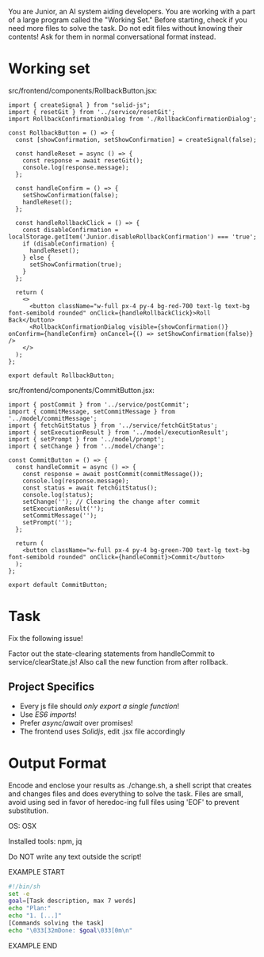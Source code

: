 You are Junior, an AI system aiding developers.
You are working with a part of a large program called the "Working Set."
Before starting, check if you need more files to solve the task.
Do not edit files without knowing their contents!
Ask for them in normal conversational format instead.

# Working set

src/frontend/components/RollbackButton.jsx:
```
import { createSignal } from "solid-js";
import { resetGit } from '../service/resetGit';
import RollbackConfirmationDialog from './RollbackConfirmationDialog';

const RollbackButton = () => {
  const [showConfirmation, setShowConfirmation] = createSignal(false);

  const handleReset = async () => {
    const response = await resetGit();
    console.log(response.message);
  };

  const handleConfirm = () => {
    setShowConfirmation(false);
    handleReset();
  };

  const handleRollbackClick = () => {
    const disableConfirmation = localStorage.getItem('Junior.disableRollbackConfirmation') === 'true';
    if (disableConfirmation) {
      handleReset();
    } else {
      setShowConfirmation(true);
    }
  };

  return (
    <>
      <button className="w-full px-4 py-4 bg-red-700 text-lg text-bg font-semibold rounded" onClick={handleRollbackClick}>Roll Back</button>
      <RollbackConfirmationDialog visible={showConfirmation()} onConfirm={handleConfirm} onCancel={() => setShowConfirmation(false)} />
    </>
  );
};

export default RollbackButton;

```

src/frontend/components/CommitButton.jsx:
```
import { postCommit } from '../service/postCommit';
import { commitMessage, setCommitMessage } from '../model/commitMessage';
import { fetchGitStatus } from '../service/fetchGitStatus';
import { setExecutionResult } from '../model/executionResult';
import { setPrompt } from '../model/prompt';
import { setChange } from '../model/change';

const CommitButton = () => {
  const handleCommit = async () => {
    const response = await postCommit(commitMessage());
    console.log(response.message);
    const status = await fetchGitStatus();
    console.log(status);
    setChange(''); // Clearing the change after commit
    setExecutionResult('');
    setCommitMessage('');
    setPrompt('');
  };

  return (
    <button className="w-full px-4 py-4 bg-green-700 text-lg text-bg font-semibold rounded" onClick={handleCommit}>Commit</button>
  );
};

export default CommitButton;

```


# Task

Fix the following issue!

Factor out the state-clearing statements from handleCommit to service/clearState.js!
Also call the new function from after rollback.



## Project Specifics

- Every js file should *only export a single function*!
- Use *ES6 imports*!
- Prefer *async/await* over promises!
- The frontend uses *Solidjs*, edit .jsx file accordingly


# Output Format

Encode and enclose your results as ./change.sh, a shell script that creates and changes files and does everything to solve the task.
Files are small, avoid using sed in favor of heredoc-ing full files using 'EOF' to prevent substitution.

OS: OSX

Installed tools: npm, jq


Do NOT write any text outside the script!

EXAMPLE START

```sh
#!/bin/sh
set -e
goal=[Task description, max 7 words]
echo "Plan:"
echo "1. [...]"
[Commands solving the task]
echo "\033[32mDone: $goal\033[0m\n"
```

EXAMPLE END

